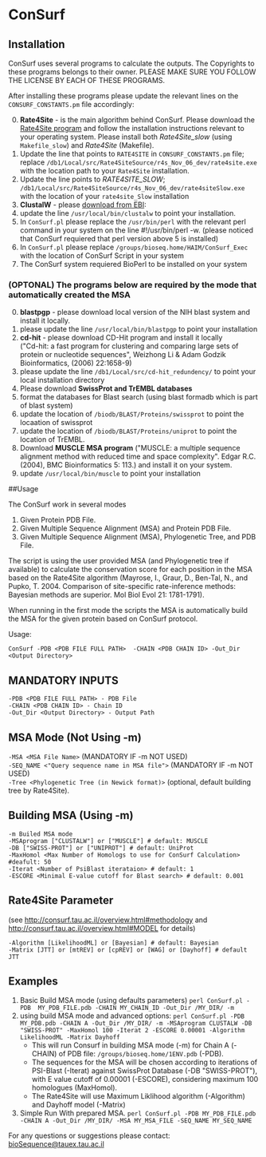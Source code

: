 # ConSurf

## Installation

ConSurf uses several programs to calculate the outputs. The Copyrights to these programs belongs to their owner. PLEASE MAKE SURE YOU FOLLOW THE LICENSE BY EACH OF THESE PROGRAMS.

After installing these programs please update the relevant lines on the `CONSURF_CONSTANTS.pm` file accordingly:

0. **Rate4Site** - is the main algorithm behind ConSurf. Please download the [Rate4Site program](http://www.tau.ac.il/~itaymay/cp/rate4site.html) and follow the installation instructions relevant to your operating system. Please install both _Rate4Site_slow_ (using `Makefile_slow`) and _Rate4Site_ (Makefile).
  0. Update the line that points to `RATE4SITE` in `CONSURF_CONSTANTS.pm` file; replace `/db1/Local/src/Rate4SiteSource/r4s_Nov_06_dev/rate4site.exe` with the location path to your  `Rate4Site` installation.
  0. Update the line points to _RATE4SITE_SLOW_; `/db1/Local/src/Rate4SiteSource/r4s_Nov_06_dev/rate4siteSlow.exe` with the location of your `rate4site_Slow` installation
0. **ClustalW** - please [download from EBI](ftp://ftp.ebi.ac.uk/pub/software/clustalw2/):
  0. update the line `/usr/local/bin/clustalw` to point your installation.
0. In `ConSurf.pl` please replace the `/usr/bin/perl` with the relevant perl command in your system on the line #!/usr/bin/perl -w. (please noticed that ConSurf requiered that perl version above 5 is installed)
0. In `ConSurf.pl` please replace `/groups/bioseq.home/HAIM/ConSurf_Exec` with the location of ConSurf Script in your system
0. The ConSurf system requiered BioPerl to be installed on your system

### (OPTONAL) The programs below are required by the mode that automatically created the MSA

0. **blastpgp** - please download local version of the NIH blast system and install it locally.
  0. please update the line `/usr/local/bin/blastpgp` to point your installation
0. **cd-hit** - please download CD-Hit program and install it locally  
("Cd-hit: a fast program for clustering and comparing large sets of protein or nucleotide sequences", Weizhong Li & Adam Godzik Bioinformatics, (2006) 22:1658-9)
  0. please update the line `/db1/Local/src/cd-hit_redundency/` to point your local installation directory
0. Please download **SwissProt and TrEMBL databases**
  0. format the databases for Blast search (using blast formadb which is part of blast system)
  0. update the location of `/biodb/BLAST/Proteins/swissprot` to point the locaation of swissprot
  0. update the location of `/biodb/BLAST/Proteins/uniprot` to point the location of TrEMBL.
0. Download **MUSCLE MSA program**
("MUSCLE: a multiple sequence alignment method with reduced time and space complexity". Edgar R.C. (2004), BMC Bioinformatics 5: 113.) and install it on your system.
  0. update `/usr/local/bin/muscle` to point your installation


##Usage

The ConSurf work in several modes

1. Given Protein PDB File.
2. Given Multiple Sequence Alignment (MSA) and Protein PDB File.
3. Given Multiple Sequence Alignment (MSA), Phylogenetic Tree, and PDB File.

The script is using the user provided MSA (and Phylogenetic tree if available) to calculate the conservation score for each position in the MSA based on the Rate4Site algorithm
(Mayrose, I., Graur, D., Ben-Tal, N., and Pupko, T. 2004. Comparison of site-specific rate-inference methods: Bayesian methods are superior. Mol Biol Evol 21: 1781-1791).

When running in the first mode the scripts the MSA is automatically build the MSA for the given protein based on ConSurf protocol.

Usage:

```shell
ConSurf -PDB <PDB FILE FULL PATH>  -CHAIN <PDB CHAIN ID> -Out_Dir <Output Directory>
```

## MANDATORY INPUTS

`-PDB <PDB FILE FULL PATH> - PDB File`  
`-CHAIN <PDB CHAIN ID> - Chain ID`  
`-Out_Dir <Output Directory> - Output Path`

## MSA Mode (Not Using -m)

`-MSA <MSA File Name>`	(MANDATORY IF -m NOT USED)  
`-SEQ_NAME <"Query sequence name in MSA file">`  (MANDATORY IF -m NOT USED)  
`-Tree <Phylogenetic Tree (in Newick format)>` (optional, default building tree by Rate4Site).

## Building MSA (Using -m)

```shell
-m Builed MSA mode  
-MSAprogram ["CLUSTALW"] or ["MUSCLE"] # default: MUSCLE
-DB ["SWISS-PROT"] or ["UNIPROT"] # default: UniProt
-MaxHomol <Max Number of Homologs to use for ConSurf Calculation> #deafult: 50
-Iterat <Number of PsiBlast iterataion> # default: 1
-ESCORE <Minimal E-value cutoff for Blast search> # default: 0.001
```

## Rate4Site Parameter

(see http://consurf.tau.ac.il/overview.html#methodology and http://consurf.tau.ac.il/overview.html#MODEL for details)

```shell
-Algorithm [LikelihoodML] or [Bayesian] # default: Bayesian
-Matrix [JTT] or [mtREV] or [cpREV] or [WAG] or [Dayhoff] # default JTT
```


## Examples

1. Basic Build MSA mode (using defaults parameters)
	`perl ConSurf.pl -PDB  MY_PDB_FILE.pdb -CHAIN MY_CHAIN_ID -Out_Dir /MY_DIR/ -m`
2. using build MSA mode and advanced options:
	`perl ConSurf.pl -PDB MY_PDB.pdb -CHAIN A -Out_Dir /MY_DIR/ -m -MSAprogram CLUSTALW -DB "SWISS-PROT" -MaxHomol 100 -Iterat 2 -ESCORE 0.00001 -Algorithm LikelihoodML -Matrix Dayhoff`  
	- This will run Consurf in building MSA mode (-m) for Chain A (-CHAIN) of PDB file: `/groups/bioseq.home/1ENV.pdb` (-PDB).  
	- The sequences for the MSA will be chosen according to iterations of PSI-Blast (-Iterat) against SwissProt Database (-DB "SWISS-PROT"), with E value cutoff of 0.00001 (-ESCORE), considering maximum 100 homologues (MaxHomol).  
	- The Rate4Site will use Maximum Liklihood algorithm (-Algorithm) and Dayhoff model (-Matrix)
3. Simple Run With prepared MSA.
	`perl ConSurf.pl -PDB MY_PDB_FILE.pdb -CHAIN A -Out_Dir /MY_DIR/ -MSA MY_MSA_FILE -SEQ_NAME MY_SEQ_NAME`

For any questions or suggestions please contact: bioSequence@tauex.tau.ac.il
